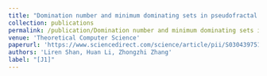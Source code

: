 ```yaml
---
title: "Domination number and minimum dominating sets in pseudofractal scale-free web and Sierpiński graph"
collection: publications
permalink: /publication/Domination number and minimum dominating sets in pseudofractal scale-free web and Sierpiński graph
venue: 'Theoretical Computer Science'
paperurl: 'https://www.sciencedirect.com/science/article/pii/S0304397517302037'
authors: 'Liren Shan, Huan Li, Zhongzhi Zhang'
label: "[J1]"
---
```

